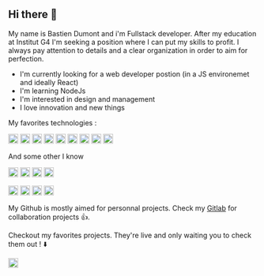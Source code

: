 ## Hi there 👋
My name is Bastien Dumont and i'm Fullstack developer. After my education at Institut G4 I'm seeking a position where I can put my skills to profit. I always pay attention to details and a clear organization in order to aim for perfection. 

- I'm currently looking for a web developer postion (in a JS environemet and ideally React) 
- I'm learning NodeJs
- I'm interested in design and management
- I love innovation and new things

My favorites technologies :

<code><img height="20" src="https://upload.wikimedia.org/wikipedia/commons/thumb/a/a7/React-icon.svg/1280px-React-icon.svg.png" title="React"></code>
<code><img height="20" src="https://upload.wikimedia.org/wikipedia/commons/thumb/9/99/Unofficial_JavaScript_logo_2.svg/1024px-Unofficial_JavaScript_logo_2.svg.png" title="JavaScript"></code>
<code><img height="20" src="https://upload.wikimedia.org/wikipedia/commons/thumb/4/4c/Typescript_logo_2020.svg/1200px-Typescript_logo_2020.svg.png" title="Typescript"></code>
<code><img height="20" src="https://upload.wikimedia.org/wikipedia/commons/thumb/d/d9/Node.js_logo.svg/1200px-Node.js_logo.svg.png" title="Node Js"></code>
<code><img height="20" src="https://www.ubidreams.fr/wp-content/uploads/2020/06/logo-react-native.png" title="React Native"></code>
<code><img height="20" src="https://upload.wikimedia.org/wikipedia/commons/thumb/8/8e/Nextjs-logo.svg/800px-Nextjs-logo.svg.png" title="Next JS"></code>
<code><img height="20" src="https://montykamath.files.wordpress.com/2018/02/graphql.png?w=210&h=210" title="GraphQL"></code>
<code><img height="20" src="https://www.blog-nouvelles-technologies.fr/wp-content/uploads/2016/04/html5-logo-1-512x500.png" title="HTML"></code>
<code><img height="20" src="https://www.seekpng.com/png/full/141-1415372_css3-icon-png.png" title="CSS"></code>



And some other I know

<code><img height="20" src="https://upload.wikimedia.org/wikipedia/commons/thumb/c/c3/Python-logo-notext.svg/768px-Python-logo-notext.svg.png" title="Python"></code>
<code><img height="20" src="https://upload.wikimedia.org/wikipedia/commons/thumb/9/9a/Laravel.svg/1200px-Laravel.svg.png" title="Laravel"></code>
<code><img height="20" src="https://www.seekpng.com/png/full/141-1415372_css3-icon-png.png" title="Php"></code>
<code><img height="20" src="https://media.glassdoor.com/sqll/433703/mongodb-squarelogo-1564695792753.png" title="mongo DB"></code>

<code><img height="20" src="https://upload.wikimedia.org/wikipedia/commons/thumb/a/af/Adobe_Photoshop_CC_icon.svg/1200px-Adobe_Photoshop_CC_icon.svg.png" title="Photoshop"></code>
<code><img height="20" src="https://upload.wikimedia.org/wikipedia/commons/thumb/4/48/Adobe_InDesign_CC_icon.svg/1051px-Adobe_InDesign_CC_icon.svg.png" title="Photoshop"></code>
<code><img height="20" src="https://upload.wikimedia.org/wikipedia/commons/thumb/4/40/Adobe_Premiere_Pro_CC_icon.svg/1200px-Adobe_Premiere_Pro_CC_icon.svg.png" title="Photoshop"></code>
<code><img height="20" src="https://grafikart.fr/uploads/icons/redux.svg" title="Redux"></code>


My Github is mostly aimed for personnal projects. Check my [Gitlab](https://gitlab.com/Bastiendmt) for collaboration projects 👍. 

Checkout my favorites projects. They're live and only waiting you to check them out ! ⬇️


<a href="https://www.linkedin.com/in/bastien-dumont/">
  <img align="left" alt="Bastien Dumont | LinkedIn" width="20px" src="https://image.flaticon.com/icons/png/512/174/174857.png" />
</a>

<!--
**Bastiendmt/Bastiendmt** is a ✨ _special_ ✨ repository because its `README.md` (this file) appears on your GitHub profile.

Here are some ideas to get you started:

- 🔭 I’m currently working on ...
- 🌱 I’m currently learning ...
- 👯 I’m looking to collaborate on ...
- 🤔 I’m looking for help with ...
- 💬 Ask me about ...
- 📫 How to reach me: ...
- 😄 Pronouns: ...
- ⚡ Fun fact: ...
-->
